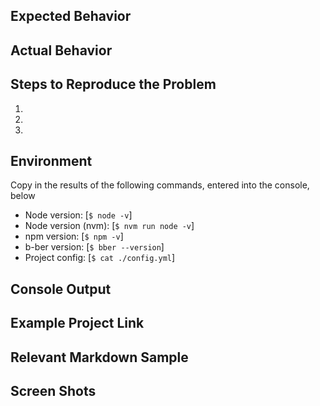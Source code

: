 ## Expected Behavior

## Actual Behavior

## Steps to Reproduce the Problem
  1.
  2.
  3.

## Environment

Copy in the results of the following commands, entered into the console, below

- Node version: [`$ node -v`]
- Node version (nvm): [`$ nvm run node -v`]
- npm version: [`$ npm -v`]
- b-ber version: [`$ bber --version`]
- Project config: [`$ cat ./config.yml`]

## Console Output

## Example Project Link

## Relevant Markdown Sample
  
## Screen Shots
